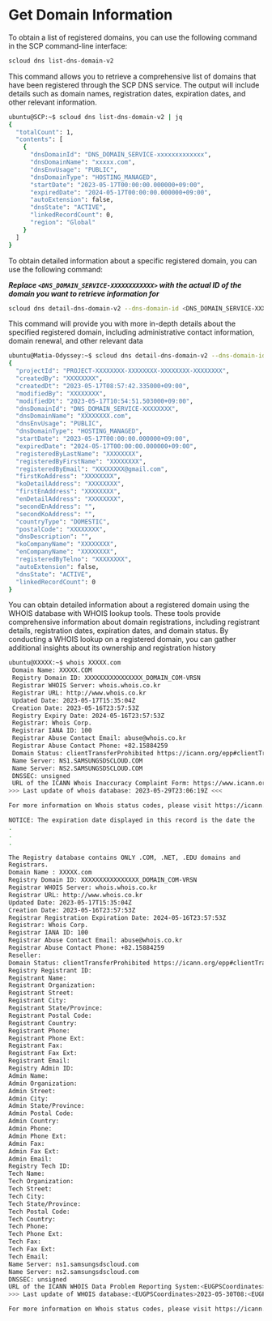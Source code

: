 # Get Domain Information

To obtain a list of registered domains, you can use the following command in the SCP command-line interface:

```Bash
scloud dns list-dns-domain-v2
```

This command allows you to retrieve a comprehensive list of domains that have been registered through the SCP DNS service. The output will include details such as domain names, registration dates, expiration dates, and other relevant information.

```Bash
ubuntu@SCP:~$ scloud dns list-dns-domain-v2 | jq
{
  "totalCount": 1,
  "contents": [
    {
      "dnsDomainId": "DNS_DOMAIN_SERVICE-xxxxxxxxxxxxx",
      "dnsDomainName": "xxxxx.com",
      "dnsEnvUsage": "PUBLIC",
      "dnsDomainType": "HOSTING_MANAGED",
      "startDate": "2023-05-17T00:00:00.000000+09:00",
      "expiredDate": "2024-05-17T00:00:00.000000+09:00",
      "autoExtension": false,
      "dnsState": "ACTIVE",
      "linkedRecordCount": 0,
      "region": "Global"
    }
  ]
}
```

To obtain detailed information about a specific registered domain, you can use the following command:

***Replace `<DNS_DOMAIN_SERVICE-XXXXXXXXXXXX>` with the actual ID of the domain you want to retrieve information for***

```Bash
scloud dns detail-dns-domain-v2 --dns-domain-id <DNS_DOMAIN_SERVICE-XXXXXXXXXXXX>
```

This command will provide you with more in-depth details about the specified registered domain, including administrative contact information, domain renewal, and other relevant data

```Bash
ubuntu@Matia-Odyssey:~$ scloud dns detail-dns-domain-v2 --dns-domain-id DNS_DOMAIN_SERVICE-XXXXXXXXXXXX | jq
{
  "projectId": "PROJECT-XXXXXXXX-XXXXXXXX-XXXXXXXX-XXXXXXXX",
  "createdBy": "XXXXXXXX",
  "createdDt": "2023-05-17T08:57:42.335000+09:00",
  "modifiedBy": "XXXXXXXX",
  "modifiedDt": "2023-05-17T10:54:51.503000+09:00",
  "dnsDomainId": "DNS_DOMAIN_SERVICE-XXXXXXXX",
  "dnsDomainName": "XXXXXXXX.com",
  "dnsEnvUsage": "PUBLIC",
  "dnsDomainType": "HOSTING_MANAGED",
  "startDate": "2023-05-17T00:00:00.000000+09:00",
  "expiredDate": "2024-05-17T00:00:00.000000+09:00",
  "registeredByLastName": "XXXXXXXX",
  "registeredByFirstName": "XXXXXXXX",
  "registeredByEmail": "XXXXXXXX@gmail.com",
  "firstKoAddress": "XXXXXXXX",
  "koDetailAddress": "XXXXXXXX",
  "firstEnAddress": "XXXXXXXX",
  "enDetailAddress": "XXXXXXXX",
  "secondEnAddress": "",
  "secondKoAddress": "",
  "countryType": "DOMESTIC",
  "postalCode": "XXXXXXXX",
  "dnsDescription": "",
  "koCompanyName": "XXXXXXXX",
  "enCompanyName": "XXXXXXXX",
  "registeredByTelno": "XXXXXXXX",
  "autoExtension": false,
  "dnsState": "ACTIVE",
  "linkedRecordCount": 0
}
```

You can obtain detailed information about a registered domain using the WHOIS database with WHOIS lookup tools. These tools provide comprehensive information about domain registrations, including registrant details, registration dates, expiration dates, and domain status. By conducting a WHOIS lookup on a registered domain, you can gather additional insights about its ownership and registration history

```Bash
ubuntu@XXXXX:~$ whois XXXXX.com
 Domain Name: XXXXX.COM
 Registry Domain ID: XXXXXXXXXXXXXXXX_DOMAIN_COM-VRSN
 Registrar WHOIS Server: whois.whois.co.kr
 Registrar URL: http://www.whois.co.kr
 Updated Date: 2023-05-17T15:35:04Z
 Creation Date: 2023-05-16T23:57:53Z
 Registry Expiry Date: 2024-05-16T23:57:53Z
 Registrar: Whois Corp.
 Registrar IANA ID: 100
 Registrar Abuse Contact Email: abuse@whois.co.kr
 Registrar Abuse Contact Phone: +82.15884259
 Domain Status: clientTransferProhibited https://icann.org/epp#clientTransferProhibited
 Name Server: NS1.SAMSUNGSDSCLOUD.COM
 Name Server: NS2.SAMSUNGSDSCLOUD.COM
 DNSSEC: unsigned
 URL of the ICANN Whois Inaccuracy Complaint Form: https://www.icann.org/wicf/
>>> Last update of whois database: 2023-05-29T23:06:19Z <<<

For more information on Whois status codes, please visit https://icann.org/epp

NOTICE: The expiration date displayed in this record is the date the
.
.
.

The Registry database contains ONLY .COM, .NET, .EDU domains and
Registrars.
Domain Name : XXXXX.com
Registry Domain ID: XXXXXXXXXXXXXXXX_DOMAIN_COM-VRSN
Registrar WHOIS Server: whois.whois.co.kr
Registrar URL: http://www.whois.co.kr
Updated Date: 2023-05-17T15:35:04Z
Creation Date: 2023-05-16T23:57:53Z
Registrar Registration Expiration Date: 2024-05-16T23:57:53Z
Registrar: Whois Corp.
Registrar IANA ID: 100
Registrar Abuse Contact Email: abuse@whois.co.kr
Registrar Abuse Contact Phone: +82.15884259
Reseller:
Domain Status: clientTransferProhibited https://icann.org/epp#clientTransferProhibited
Registry Registrant ID:
Registrant Name:
Registrant Organization:
Registrant Street:
Registrant City:
Registrant State/Province:
Registrant Postal Code:
Registrant Country:
Registrant Phone:
Registrant Phone Ext:
Registrant Fax:
Registrant Fax Ext:
Registrant Email:
Registry Admin ID:
Admin Name:
Admin Organization:
Admin Street:
Admin City:
Admin State/Province:
Admin Postal Code:
Admin Country:
Admin Phone:
Admin Phone Ext:
Admin Fax:
Admin Fax Ext:
Admin Email:
Registry Tech ID:
Tech Name:
Tech Organization:
Tech Street:
Tech City:
Tech State/Province:
Tech Postal Code:
Tech Country:
Tech Phone:
Tech Phone Ext:
Tech Fax:
Tech Fax Ext:
Tech Email:
Name Server: ns1.samsungsdscloud.com
Name Server: ns2.samsungsdscloud.com
DNSSEC: unsigned
URL of the ICANN WHOIS Data Problem Reporting System:<EUGPSCoordinates>http://wdprs.internic.net/
>>> Last update of WHOIS database:<EUGPSCoordinates>2023-05-30T08:<EUGPSCoordinates>06:<EUGPSCoordinates>32Z <<<

For more information on Whois status codes, please visit https://icann.org/epp
```
